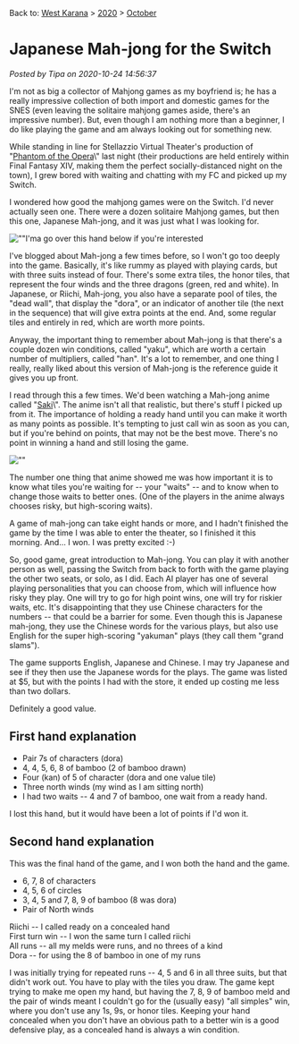Back to: [West Karana](/posts/westkarana.md) > [2020](/posts/2020/westkarana.md) > [October](./westkarana.md)
# Japanese Mah-jong for the Switch

*Posted by Tipa on 2020-10-24 14:56:37*


I'm not as big a collector of Mahjong games as my boyfriend is; he has a really impressive collection of both import and domestic games for the SNES (even leaving the solitaire mahjong games aside, there's an impressive number). But, even though I am nothing more than a beginner, I do like playing the game and am always looking out for something new.



While standing in line for Stellazzio Virtual Theater's production of \"[Phantom of the Opera](\"https://www.twitch.tv/videos/779677631\")\" last night (their productions are held entirely within Final Fantasy XIV, making them the perfect socially-distanced night on the town), I grew bored with waiting and chatting with my FC and picked up my Switch.



I wondered how good the mahjong games were on the Switch. I'd never actually seen one. There were a dozen solitaire Mahjong games, but then this one, Japanese Mah-jong, and it was just what I was looking for.



![\"\"](\"https://chasingdings.com/wp-content/uploads/2020/10/2020102320271700-99DC27D1AAAF8F9BE3875A2FC358B7BE-1024x576.jpg\")I'ma go over this hand below if you're interested

I've blogged about Mah-jong a few times before, so I won't go too deeply into the game. Basically, it's like rummy as played with playing cards, but with three suits instead of four. There's some extra tiles, the honor tiles, that represent the four winds and the three dragons (green, red and white). In Japanese, or Riichi, Mah-jong, you also have a separate pool of tiles, the \"dead wall\", that display the \"dora\", or an indicator of another tile (the next in the sequence) that will give extra points at the end. And, some regular tiles and entirely in red, which are worth more points.



Anyway, the important thing to remember about Mah-jong is that there's a couple dozen win conditions, called \"yaku\", which are worth a certain number of multipliers, called \"han\". It's a lot to remember, and one thing I really, really liked about this version of Mah-jong is the reference guide it gives you up front.



I read through this a few times. We'd been watching a Mah-jong anime called \"[Saki](\"https://en.wikipedia.org/wiki/Saki_(manga)#Anime\")\". The anime isn't all that realistic, but there's stuff I picked up from it. The importance of holding a ready hand until you can make it worth as many points as possible. It's tempting to just call win as soon as you can, but if you're behind on points, that may not be the best move. There's no point in winning a hand and still losing the game.



![\"\"](\"https://chasingdings.com/wp-content/uploads/2020/10/2020102413553600-99DC27D1AAAF8F9BE3875A2FC358B7BE-1024x576.jpg\")

The number one thing that anime showed me was how important it is to know what tiles you're waiting for -- your \"waits\" -- and to know when to change those waits to better ones. (One of the players in the anime always chooses risky, but high-scoring waits).



A game of mah-jong can take eight hands or more, and I hadn't finished the game by the time I was able to enter the theater, so I finished it this morning. And... I won. I was pretty excited :-)



So, good game, great introduction to Mah-jong. You can play it with another person as well, passing the Switch from back to forth with the game playing the other two seats, or solo, as I did. Each AI player has one of several playing personalities that you can choose from, which will influence how risky they play. One will try to go for high point wins, one will try for riskier waits, etc. It's disappointing that they use Chinese characters for the numbers -- that could be a barrier for some. Even though this is Japanese mah-jong, they use the Chinese words for the various plays, but also use English for the super high-scoring \"yakuman\" plays (they call them \"grand slams\").



The game supports English, Japanese and Chinese. I may try Japanese and see if they then use the Japanese words for the plays. The game was listed at $5, but with the points I had with the store, it ended up costing me less than two dollars.



Definitely a good value.



First hand explanation
----------------------



* Pair 7s of characters (dora)
* 4, 4, 5, 6, 8 of bamboo (2 of bamboo drawn)
* Four (kan) of 5 of character (dora and one value tile)
* Three north winds (my wind as I am sitting north)
* I had two waits -- 4 and 7 of bamboo, one wait from a ready hand.



I lost this hand, but it would have been a lot of points if I'd won it.



Second hand explanation
-----------------------



This was the final hand of the game, and I won both the hand and the game.



* 6, 7, 8 of characters
* 4, 5, 6 of circles
* 3, 4, 5 and 7, 8, 9 of bamboo (8 was dora)
* Pair of North winds



Riichi -- I called ready on a concealed hand  
First turn win -- I won the same turn I called riichi  
All runs -- all my melds were runs, and no threes of a kind  
Dora -- for using the 8 of bamboo in one of my runs



I was initially trying for repeated runs -- 4, 5 and 6 in all three suits, but that didn't work out. You have to play with the tiles you draw. The game kept trying to make me open my hand, but having the 7, 8, 9 of bamboo meld and the pair of winds meant I couldn't go for the (usually easy) \"all simples\" win, where you don't use any 1s, 9s, or honor tiles. Keeping your hand concealed when you don't have an obvious path to a better win is a good defensive play, as a concealed hand is always a win condition.



